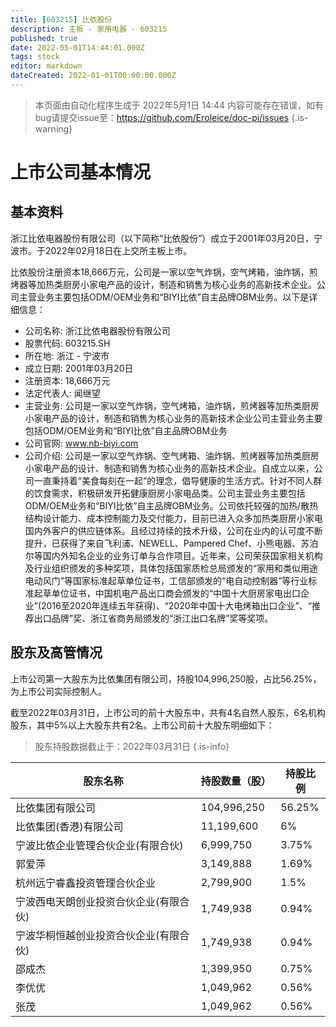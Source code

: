 ```yaml
---
title: [603215] 比依股份
description: 主板 - 家用电器 - 603215
published: true
date: 2022-05-01T14:44:01.000Z
tags: stock
editor: markdown
dateCreated: 2022-01-01T00:00:00.000Z
---
```


> 本页面由自动化程序生成于 2022年5月1日 14:44
> 内容可能存在错误，如有bug请提交issue至：https://github.com/Eroleice/doc-pi/issues
{.is-warning}

# 上市公司基本情况

## 基本资料

浙江比依电器股份有限公司（以下简称“比依股份”）成立于2001年03月20日，宁波市。于2022年02月18日在上交所主板上市。

比依股份注册资本18,666万元，公司是一家以空气炸锅，空气烤箱，油炸锅，煎烤器等加热类厨房小家电产品的设计，制造和销售为核心业务的高新技术企业。公司主营业务主要包括ODM/OEM业务和“BIYI比依”自主品牌OBM业务。以下是详细信息：

- 公司名称: 浙江比依电器股份有限公司
- 股票代码: 603215.SH
- 所在地: 浙江 - 宁波市
- 成立日期: 2001年03月20日
- 注册资本: 18,666万元
- 法定代表人: 闻继望
- 主营业务: 公司是一家以空气炸锅，空气烤箱，油炸锅，煎烤器等加热类厨房小家电产品的设计，制造和销售为核心业务的高新技术企业公司主营业务主要包括ODM/OEM业务和“BIYI比依”自主品牌OBM业务
- 公司官网: www.nb-biyi.com
- 公司介绍: 公司是一家以空气炸锅、空气烤箱、油炸锅、煎烤器等加热类厨房小家电产品的设计、制造和销售为核心业务的高新技术企业。自成立以来，公司一直秉持着“美食每刻在一起”的理念，倡导健康的生活方式。针对不同人群的饮食需求，积极研发开拓健康厨房小家电品类。公司主营业务主要包括ODM/OEM业务和“BIYI比依”自主品牌OBM业务。公司依托较强的加热/散热结构设计能力、成本控制能力及交付能力，目前已进入众多加热类厨房小家电国内外客户的供应链体系。且经过持续的技术升级，公司在业内的认可度不断提升，已获得了来自飞利浦、NEWELL、Pampered Chef、小熊电器、苏泊尔等国内外知名企业的业务订单与合作项目。近年来，公司荣获国家相关机构及行业组织颁发的多种奖项，具体包括国家质检总局颁发的“家用和类似用途电动风门”等国家标准起草单位证书，工信部颁发的“电自动控制器”等行业标准起草单位证书，中国机电产品出口商会颁发的“中国十大厨房家电出口企业”(2016至2020年连续五年获得)、“2020年中国十大电烤箱出口企业”、“推荐出口品牌”奖、浙江省商务局颁发的“浙江出口名牌”奖等奖项。


## 股东及高管情况

上市公司第一大股东为比依集团有限公司，持股104,996,250股，占比56.25%，为上市公司实际控制人。

截至2022年03月31日，上市公司的前十大股东中，共有4名自然人股东，6名机构股东，其中5%以上大股东共有2名。上市公司前十大股东明细如下：

> 股东持股数据截止于：2022年03月31日
{.is-info}

| 股东名称 | 持股数量（股） | 持股比例 |
| --- | --- | --- |
| 比依集团有限公司 | 104,996,250 | 56.25% |
| 比依集团(香港)有限公司 | 11,199,600 | 6% |
| 宁波比依企业管理合伙企业(有限合伙) | 6,999,750 | 3.75% |
| 郭爱萍 | 3,149,888 | 1.69% |
| 杭州远宁睿鑫投资管理合伙企业 | 2,799,900 | 1.5% |
| 宁波西电天朗创业投资合伙企业(有限合伙) | 1,749,938 | 0.94% |
| 宁波华桐恒越创业投资合伙企业(有限合伙) | 1,749,938 | 0.94% |
| 邵成杰 | 1,399,950 | 0.75% |
| 李优优 | 1,049,962 | 0.56% |
| 张茂 | 1,049,962 | 0.56% |




